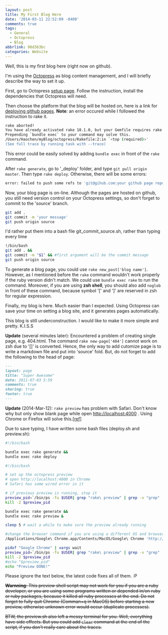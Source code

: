 ```yaml
---
layout: post
title: My First Blog Here
date: '2014-03-11 22:52:09 -0400'
comments: true
tags:
  - General
  - Octopress
  - Blog
abbrlink: 90d363bc
categories: Website
---
```


Well, this is my first blog here (right now on github).

I'm using the [Octopress](http://octopress.org) as blog content management,
and I will briefly describe the way to set it up.

<!-- more -->

First, go to Octopress [setup page](http://octopress.org/docs/setup/).
Follow the instruction,
install the dependencies that Octopress will need.

Then choose the platform that the blog will be hosted on,
here is a link for [deploying github pages](http://octopress.org/docs/deploying/github/).
**Note**: an error occured while I followed the instruction to rake it.

``` bash
rake aborted!
You have already activated rake 10.1.0, but your Gemfile requires rake 0.9.6.
Prepending `bundle exec` to your command may solve this.
/Users/Haochen/myBlog/octopress/Rakefile:2:in `<top (required)>'
(See full trace by running task with --trace)
```

This error could be easily solved by adding `bundle exec` in front of the `rake` command.

After `rake generate`, go to '_deploy' folder, and type `git pull origin master`.
Then type `rake deploy`.
Otherwise, there will be some errors:

``` bash
error: failed to push some refs to 'git@gihub.com:your github page repo'
```

Now, your blog page is on-line.
Although the pages are hosted on github,
you still need version control on your Octopress settings,
so don't forget to commit to the 'source' branch.

``` bash
git add .
git commit -m 'your message'
git push origin source
```

I'd rather put them into a bash file git_commit_source.sh, rather than typing every time

``` bash
!/bin/bash
git add . &&
git commit -m "$1" && #first argument will be the commit message
git push origin source
```

To generate a blog page, you could use ` rake new_post['blog name'] `.
However, as I mentioned before the `rake` command wouldn't work properly if the ruby version didn't match.
We could use ` bundle exec rake ` to run the command.
Moreover, if you are using **zsh shell**, you should also add ` noglob ` in front of these command, because symbol '[' and ']' are reserved in zsh for regular expression.

Finally, my blog is here.
Much easier than I expected.
Using Octopress can save your time on setting a blog site, and it generates pages automatically.

This blog is still underconstruction. I would like to make it more simple and pretty.
K.I.S.S

**Update** (several minutes later):
Encountered a problem of creating single page, e.g. 404.html.
The command `rake new-page['404']` cannot work on zsh due to '[]' is converted.
Hence, the only way to add cutomize page is to write a markdown file and put into 'source' fold.
But, do not forget to add the following to the head of page:

``` markdown
---
layout: page
title: "Super Awesome"
date: 2011-07-03 5:59
comments: true
sharing: true
footer: true
---
```

**Update** (2014-Mar-12):
`rake preview` has problem with Safari.
Don't know why but only show blank page while open [http://localhost:4000](http://localhost:4000) .
Using Chrome or Firefox will solve this.[[ref](https://github.com/imathis/octopress/issues/1395)]

Due to save typing, I have written some bash files (deploy.sh and preview.sh):

``` bash
#!/bin/bash

bundle exec rake generate &&
bundle exec rake deploy

```

``` bash
#!/bin/bash

# set up the octopress preview
# open http://localhost:4000 in Chrome
# Safari has some wired error in it

# if previous preview is running, stop it
preview_pid=`/bin/ps -fu $USER| grep "rake\ preview" | grep -v "grep" | awk '{print $2}'`
kill -2 $preview_pid

bundle exec rake generate &&
bundle exec rake preview &

sleep 5 # wait a while to make sure the preview already running

#change the browser command if you are using a different OS and browser
/Applications/Google\ Chrome.app/Contents/MacOS/Google\ Chrome 'http://localhost:4000'

pidof "Google Chrome" | xargs wait
preview_pid=`/bin/ps -fu $USER| grep "rake\ preview" | grep -v "grep" | awk '{print $2}'`
kill -2 $preview_pid
#echo "$preview_pid"
echo "Preview DONE!"

```

Please ignore the text below, the latest code fixes all of them. :P

~~**Warnning**:
This preview shell script may not work for you if you are a ruby developer,
or you are using some programs written or depended in/on ruby or ruby packages,
because it killed all ruby processes at the end.
Do not forget to fully quit Chrome (Comman+q in MacOS) before starting a new preview,
otherwise unknown error would occur (duplicate processes).~~

~~BTW, the preview.sh also left a messy terminal for you.
Well, everything have side effects.
But you could add `clear` command at the end of the script,
if you don't really care about the traces.~~
